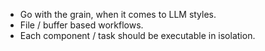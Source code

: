 - Go with the grain, when it comes to LLM styles.
- File / buffer based workflows.
- Each component / task should be executable in isolation.
